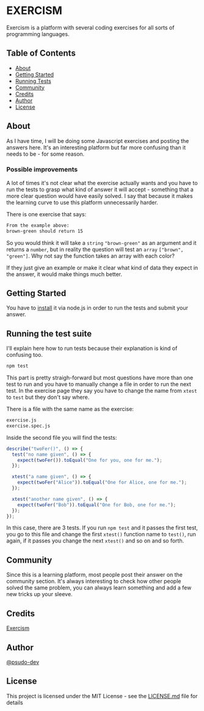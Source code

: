 # EXERCISM

Exercism is a platform with several coding exercises for all sorts of programming languages.

## Table of Contents

- [About](#about)
- [Getting Started](#getting-started)
- [Running Tests](#tests)
- [Community](#community)
- [Credits](#credits)
- [Author](#author)
- [License](#license)

## About <a name = "about"></a>

As I have time, I will be doing some Javascript exercises and posting the answers here. It's an interesting platform but far more confusing than it needs to be - for some reason.

### Possible improvements

A lot of times it's not clear what the exercise actually wants and you have to run the tests to grasp what kind of answer it will accept - something that a more clear question would have easily solved. I say that because it makes the learning curve to use this platform unnecessarily harder.

There is one exercise that says:

```bash
From the example above:
brown-green should return 15
```

So you would think it will take a `string` `"brown-green"` as an argument and it returns a `number`, but in reality the question will test an `array` `["brown", "green"]`. Why not say the function takes an array with each color?

If they just give an example or make it clear what kind of data they expect in the answer, it would make things much better.

## Getting Started <a name = "getting-started"></a>

You have to [install](https://exercism.io/tracks/javascript/installation) it via node.js in order to run the tests and submit your answer.

## Running the test suite <a name = "tests"></a>

I'll explain here how to run tests because their explanation is kind of confusing too.

```bash
npm test
```

This part is pretty straigh-forward but most questions have more than one test to run and you have to manually change a file in order to run the next test. In the exercise page they say you have to change the name from `xtest` to `test` but they don't say where.

There is a file with the same name as the exercise:

```bash
exercise.js
exercise.spec.js
```

Inside the second file you will find the tests:

```javascript
describe("twoFer()", () => {
  test("no name given", () => {
    expect(twoFer()).toEqual("One for you, one for me.");
  });

  xtest("a name given", () => {
    expect(twoFer("Alice")).toEqual("One for Alice, one for me.");
  });

  xtest("another name given", () => {
    expect(twoFer("Bob")).toEqual("One for Bob, one for me.");
  });
});
```

In this case, there are 3 tests. If you run `npm test` and it passes the first test, you go to this file and change the first `xtest()` function name to `test()`, run again, if it passes you change the next `xtest()` and so on and so forth.

## Community <a name = "community"></a>

Since this is a learning platform, most people post their answer on the community section. It's always interesting to check how other people solved the same problem, you can always learn something and add a few new tricks up your sleeve.

## Credits <a name = "credits"></a>

[Exercism](https://exercism.io/)

## Author <a name = "author"></a>

[@psudo-dev](https://github.com/psudo-dev)

## License <a name = "license"></a>

This project is licensed under the MIT License - see the [LICENSE.md](./LICENSE.md) file for details
